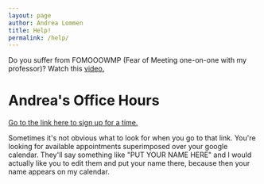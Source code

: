 ```yaml
---
layout: page
author: Andrea Lommen
title: Help! 
permalink: /help/
---
```


Do you suffer from FOMOOOWMP (Fear of Meeting one-on-one with my professor)?
Watch this [video.](https://www.youtube.com/watch?v=yQq1-_ujXrM) 

# Andrea's Office Hours

[Go to the link here to sign up for a time.](https://calendar.google.com/calendar/u/0/selfsched?sstoken=UVBPX3BNTW95cjM3fGRlZmF1bHR8MTU3NTJhNWMxMDVhY2U3NTg5ZTAzZjIyMmQ1OGZlMGU)

Sometimes it's not obvious what to look for when you go to that link. You're looking for available appointments superimposed over your google calendar.  They'll say something like "PUT YOUR NAME HERE" and I would actually like you to edit them and put your name there, because then your name appears on my calendar.
